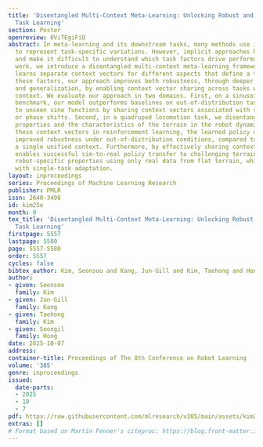 ```yaml
---
title: 'Disentangled Multi-Context Meta-Learning: Unlocking Robust and Generalized
  Task Learning'
section: Poster
openreview: 0ViTEgiFiQ
abstract: In meta-learning and its downstream tasks, many methods use implicit adaptation
  to represent task-specific variations. However, implicit approaches hinder interpretability
  and make it difficult to understand which task factors drive performance. In this
  work, we introduce a disentangled multi-context meta-learning framework that explicitly
  learns separate context vectors for different aspects that define a task. By decoupling
  these factors, our approach improves both robustness, through deeper task understanding,
  and generalization, by enabling context vector sharing across tasks with the same
  context. We evaluate our approach in two domains. First, on a sinusoidal regression
  benchmark, our model outperforms baselines on out-of-distribution tasks and generalizes
  to unseen sine functions by sharing context vectors associated with shared amplitudes
  or phase shifts. Second, in a quadruped locomotion task, we disentangle the robot-specific
  properties and the characteristics of the terrain in the robot dynamics model. Using
  these context vectors in reinforcement learning, the learned policy demonstrates
  improved robustness under out-of-distribution conditions, compared to a model using
  a single unified context. Furthermore, by effectively sharing context, our model
  enables successful sim-to-real policy transfer to challenging terrains with out-of-distribution
  robot-specific properties using only real data from flat terrain, which is not achievable
  with single-task adaptation.
layout: inproceedings
series: Proceedings of Machine Learning Research
publisher: PMLR
issn: 2640-3498
id: kim25e
month: 0
tex_title: 'Disentangled Multi-Context Meta-Learning: Unlocking Robust and Generalized
  Task Learning'
firstpage: 5557
lastpage: 5580
page: 5557-5580
order: 5557
cycles: false
bibtex_author: Kim, Seonsoo and Kang, Jun-Gill and Kim, Taehong and Hong, Seongil
author:
- given: Seonsoo
  family: Kim
- given: Jun-Gill
  family: Kang
- given: Taehong
  family: Kim
- given: Seongil
  family: Hong
date: 2025-10-07
address:
container-title: Proceedings of The 8th Conference on Robot Learning
volume: '305'
genre: inproceedings
issued:
  date-parts:
  - 2025
  - 10
  - 7
pdf: https://raw.githubusercontent.com/mlresearch/v305/main/assets/kim25e/kim25e.pdf
extras: []
# Format based on Martin Fenner's citeproc: https://blog.front-matter.io/posts/citeproc-yaml-for-bibliographies/
---
```

